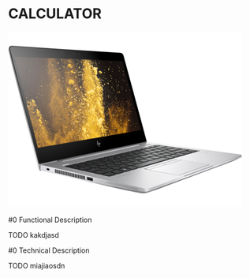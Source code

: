 # CALCULATOR

![](foto.png)

#0 Functional Description

TODO kakdjasd

#0 Technical Description

TODO miajiaosdn